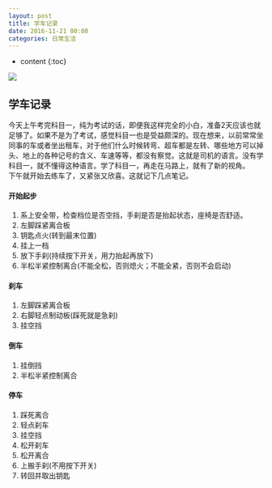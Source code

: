 ```yaml
---
layout: post
title: 学车记录
date: 2016-11-21 00:00
categories: 日常生活
---
```


* content
{:toc}

![](https://github.com/HarmonyHu/harmonyhu.github.io/raw/master/_posts/images/drive.jpg)  

## 学车记录

今天上午考完科目一，纯为考试的话，即便我这样完全的小白，准备2天应该也就足够了。如果不是为了考试，感觉科目一也是受益颇深的。现在想来，以前常常坐同事的车或者坐出租车，对于他们什么时候转弯、超车都是左转、哪些地方可以掉头、地上的各种记号的含义、车速等等，都没有察觉。这就是司机的语言。没有学科目一，就不懂得这种语言。学了科目一，再走在马路上，就有了新的视角。  
下午就开始去练车了，又紧张又欣喜。这就记下几点笔记。  

#### 开始起步
1. 系上安全带，检查档位是否空挡，手刹是否是抬起状态，座椅是否舒适。
2. 左脚踩紧离合板
3. 钥匙点火(转到最末位置)
4. 挂上一档
5. 放下手刹(持续按下开关，用力抬起再放下)
6. 半松半紧控制离合(不能全松，否则熄火；不能全紧，否则不会启动)

#### 刹车
1. 左脚踩紧离合板
2. 右脚轻点制动板(踩死就是急刹)
3. 挂空挡

#### 倒车
1. 挂倒挡
2. 半松半紧控制离合

#### 停车
1. 踩死离合
2. 轻点刹车
3. 挂空挡
4. 松开刹车
5. 松开离合
6. 上搬手刹(不用按下开关)
7. 转回并取出钥匙
